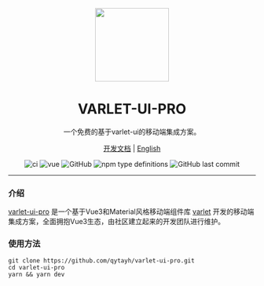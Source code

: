 <div align="center">
  <a href="http://qytayh.gitee.io/varlet-ui-pro/">
    <img src="https://github.com/qytayh/varlet-ui-pro/varlet_pro_logo.png?raw=true" width="150">
  </a>
  <h1>VARLET-UI-PRO</h1>
  <p>一个免费的基于varlet-ui的移动端集成方案。</p>
  <p>
    <a href="https://github.com/qytayh/varlet-ui-pro#readme">开发文档</a> | <a href="https://github.com/qytayh/varlet-ui-pro#README.en-US.md">English</a>
  </p>
  <p>
    <img src="https://img.shields.io/github/stars/qytayh/varlet-ui-pro" alt="ci" />
    <img src="https://img.shields.io/badge/vue-v3.2.0%2B-%23407fbc" alt="vue">
    <img alt="GitHub" src="https://img.shields.io/github/license/qytayh/varlet-ui-pro">
    <img alt="npm type definitions" src="https://img.shields.io/npm/types/typescript">
    <img alt="GitHub last commit" src="https://img.shields.io/github/last-commit/qytayh/varlet-ui-pro">
  </p>
</div>

---

### 介绍

[varlet-ui-pro](http://qytayh.gitee.io/varlet-ui-pro/) 是一个基于Vue3和Material风格移动端组件库 [varlet](https://varlet.gitee.io/varlet-ui/) 开发的移动端集成方案，全面拥抱Vue3生态，由社区建立起来的开发团队进行维护。

### 使用方法 

```
git clone https://github.com/qytayh/varlet-ui-pro.git
cd varlet-ui-pro
yarn && yarn dev
```
